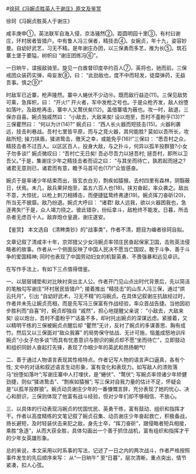#[徐珂《冯婉贞胜英人于谢庄》原文及鉴赏](https://www.vrrw.net/wx/9999.html)

徐珂《冯婉贞胜英人于谢庄》

咸丰庚申①，英法联军自海入侵，京洛骚然②。距圆明园十里③，有村曰谢庄，环村居者皆猎户。中有鲁人冯三保者，精技击④。女婉贞，年十九，姿容妙曼。自幼好武艺，习无不精。是年谢庄办团，以三保勇而多艺，推为长⑤。筑石寨土堡于要隘，树帜曰 “谢庄团练冯⑥”。

一日晌午，谍报敌骑至。旋见一白酋督印度卒约百人⑦，英将也，驰而前。三保戒团众装药实弹，毋妄发⑧，曰： “此劲敌也，度不中而轻发，徒糜弹药，无益吾事。慎之⑨!”

时敌军已近寨，枪声隆然。寨中人蜷伏不少动⑩。既而敌行益迩(11)。三保见敌势可乘，急挥帜，曰： “开火!” 开火者，军中发枪之号也。于是众枪齐发，敌人纷堕如落叶。及敌枪再击，寨中人又鹜伏矣(12)。盖借寨墙为蔽也。攻一时，敌退，三保亦自喜。婉贞独戚然曰： “小敌去，大敌来矣! 设以炮至，吾村不齑粉乎(13)?” 三保瞿然曰： “何以为计(14)?” 婉贞曰： “西人长火器而短技击(15)。火器利袭远，技击利巷战。吾村七里皆平原，而与之竞火器，其何能胜? 莫如以吾所长，攻敌所短; 操刀挟盾，猱进鸷击，徼天之幸，或能免乎(16)!”三保曰： “悉吾村之众，精技击者不过百人。以区区百人，投身大敌，与之扑斗，何异以孤羊投群狼?小女子勿多谈!” 婉贞微叹曰：“吾村亡无日矣! 吾必尽吾力以拯吾村; 拯吾村，即所以卫吾父。”于是，集谢庄少年之精技击者而诏之曰： “与其坐而待亡，孰若起而拯之?诸君无意则已，诸君而有意，瞻予马首可也(17)!”众皆感奋。

婉贞于是率诸少年结束而出，皆玄衣白刃，剽疾如猿猴。去村四里有森林，阴翳蔽日，伏焉。未几，敌兵果舁炮至，盖五六百人也(18)。挟刃奋起，率众袭之。敌出不意，大惊扰，以枪上刺刀相搏击，而便捷猛鸷终弗逮(19)。婉贞挥刀奋斫(20)，所当无不披靡。敌乃纷退。婉贞大呼曰： “诸君! 敌人远我，欲以火器困我也，急逐弗失!”于是，众人竭力挠之。彼此错杂，纷纭拿斗，敌枪终不能发。日暮，所击杀者无虑百十人。敌弃炮仓皇遁，谢庄遂安。



【鉴赏】 本文选自 《清稗类钞》的“战事类”，作者不清，题目为编者徐珂自拟。

文章记叙了清咸丰十年，京郊猎父少女冯婉贞率领庄民奋起保家卫国，击败英法侵略者的故事。作者从一个侧面反映了中国人民决不愿当亡国奴，敢于斗争、善于斗争的爱国精神; 同时也表现了中国劳动妇女的机智英勇、不畏强暴和远见卓识。

在写作手法上，有如下三点值得借鉴。

一、以层层铺垫和对比映衬突出主人公。作者开门见山点出时代背景后，先以简洁的笔触勾写谢庄“环村居民皆猎户”; 接着推出 “精技击”的山东人冯三保，通过“烘云托月”，引出 “自幼好武术，习无不精”的冯婉贞。在具体记叙谢庄抗敌经过时，作者并未先让婉贞亮相，而是先写冯三保富有作战经验，率众首战告捷。当他因初步胜利而“自喜”时，婉贞却独自 “戚然”，担心地提醒父亲说： “小敌去，大敌来矣! 设以炮台，吾村不齑粉乎?”话虽不多，却衬托出婉贞的深谋远虑。紧接着，又以精明干练的三保被婉贞点醒后却 “瞿然”无计，反衬了婉贞的多谋善思、胸有成竹。然后又以三保面对“敌众我寡” 的局势保守怯战、无计可施，恼羞成怒地训斥婉贞“小女子勿多谈”!而具有忧患意识与胆识的婉贞却不愿“坐而待亡”，立即鼓动和组织同龄人奋起打先锋，表现了巾帼少年的英武和昂扬朝气!

二、善于通过人物语言表现其性格特点。作者记写人物的语言声口逼真，各有个性; 文中的对话和叙述语言生动形象，富有变化和表现力。如写敌人的溃败落马“纷堕如落叶”;写谢庄寨中人打埋伏，是“蜷伏”、“鹜伏”; 写婉贞率领诸少年矫健劲捷，则似“猱进鸷击”、“剽疾如猿猴”; 写三保对自我力量的估计不足，怀疑会是“以孤羊投群狼”。婉贞动员谢庄少年的一番慷慨言辞，充分表现了她的忧心、决心和胆识，三保则体现了他富有战斗经验，但对少年们却不够相信、不放心。

三、以具体的行动表现冯婉贞的忧国忧民、英勇干练，富有鼓动、组织和指挥才干。作者以高度精练的文笔记叙了婉贞召集、动员谢庄少年奋起救亡，积极备战，扬长避短，及时轻装伏击来犯之敌，身先士卒，“挥刀奋斫”，跟侵略者短兵相接，乘胜“急逐”，从而大获全胜，具体勾画出一个善于抓住战机，富有组织和指挥才干的少年女英雄形象。

总的来说，本文采用以时系事的写法，记述了一日之内的两次战斗，作者严格按照事件发生的先后顺序来写： 从“一日晌午” 至“日暮”，层次清晰，重点突出，情节紧凑，扣人心弦。

